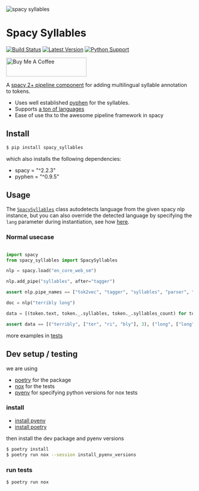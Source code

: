 ![spacy syllables](https://raw.githubusercontent.com/sloev/spacy-syllables/master/header.jpg)

# Spacy Syllables

[![Build Status](https://travis-ci.org/sloev/spacy-syllables.svg?branch=master)](https://travis-ci.org/sloev/spacy-syllables) [![Latest Version](https://img.shields.io/pypi/v/spacy-syllables.svg)](https://pypi.python.org/pypi/spacy-syllables) [![Python Support](https://img.shields.io/pypi/pyversions/spacy-syllables.svg)](https://pypi.python.org/pypi/spacy-syllables)

<a href="https://www.buymeacoffee.com/sloev" target="_blank"><img src="https://cdn.buymeacoffee.com/buttons/default-pink.png" alt="Buy Me A Coffee" height="51px" width="217px"></a>

A [spacy 2+ pipeline component](https://spacy.io/universe/category/pipeline) for adding multilingual syllable annotation to tokens. 

* Uses well established [pyphen](https://github.com/Kozea/Pyphen) for the syllables.
* Supports [a ton of languages](https://github.com/Kozea/Pyphen/tree/master/pyphen/dictionaries)
* Ease of use thx to the awesome pipeline framework in spacy

## Install

```bash
$ pip install spacy_syllables
```

which also installs the following dependencies:

* spacy = "^2.2.3"
* pyphen = "^0.9.5"

## Usage

The [`SpacySyllables`](spacy_syllables/__init__.py) class autodetects language from the given spacy nlp instance, but you can also override the detected language by specifying the `lang` parameter during instantiation, see how [here](tests/test_all.py).

### Normal usecase

```python

import spacy
from spacy_syllables import SpacySyllables

nlp = spacy.load("en_core_web_sm")

nlp.add_pipe("syllables", after="tagger")

assert nlp.pipe_names == ["tok2vec", "tagger", "syllables", "parser", "ner", "attribute_ruler", "lemmatizer"]

doc = nlp("terribly long")

data = [(token.text, token._.syllables, token._.syllables_count) for token in doc]

assert data == [("terribly", ["ter", "ri", "bly"], 3), ("long", ["long"], 1)]

```

more examples in [tests](tests/test_all.py)


## Dev setup / testing

we are using
* [poetry](https://python-poetry.org/) for the package
* [nox](https://github.com/theacodes/nox) for the tests
* [pyenv](https://github.com/pyenv/pyenv) for specifying python versions for nox tests

### install

* [install pyenv](https://github.com/pyenv/pyenv#installation)
* [install poetry](https://python-poetry.org/docs/#installation)

then install the dev package and pyenv versions

```bash
$ poetry install
$ poetry run nox --session install_pyenv_versions
```

### run tests

```bash
$ poetry run nox
```
